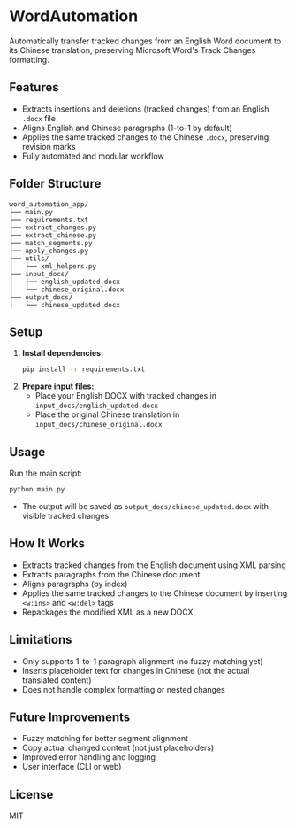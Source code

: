 # WordAutomation

Automatically transfer tracked changes from an English Word document to its Chinese translation, preserving Microsoft Word's Track Changes formatting.

## Features
- Extracts insertions and deletions (tracked changes) from an English `.docx` file
- Aligns English and Chinese paragraphs (1-to-1 by default)
- Applies the same tracked changes to the Chinese `.docx`, preserving revision marks
- Fully automated and modular workflow

## Folder Structure
```
word_automation_app/
├── main.py
├── requirements.txt
├── extract_changes.py
├── extract_chinese.py
├── match_segments.py
├── apply_changes.py
├── utils/
│   └── xml_helpers.py
├── input_docs/
│   ├── english_updated.docx
│   └── chinese_original.docx
├── output_docs/
│   └── chinese_updated.docx
```

## Setup
1. **Install dependencies:**
   ```bash
   pip install -r requirements.txt
   ```
2. **Prepare input files:**
   - Place your English DOCX with tracked changes in `input_docs/english_updated.docx`
   - Place the original Chinese translation in `input_docs/chinese_original.docx`

## Usage
Run the main script:
```bash
python main.py
```
- The output will be saved as `output_docs/chinese_updated.docx` with visible tracked changes.

## How It Works
- Extracts tracked changes from the English document using XML parsing
- Extracts paragraphs from the Chinese document
- Aligns paragraphs (by index)
- Applies the same tracked changes to the Chinese document by inserting `<w:ins>` and `<w:del>` tags
- Repackages the modified XML as a new DOCX

## Limitations
- Only supports 1-to-1 paragraph alignment (no fuzzy matching yet)
- Inserts placeholder text for changes in Chinese (not the actual translated content)
- Does not handle complex formatting or nested changes

## Future Improvements
- Fuzzy matching for better segment alignment
- Copy actual changed content (not just placeholders)
- Improved error handling and logging
- User interface (CLI or web)

## License
MIT 